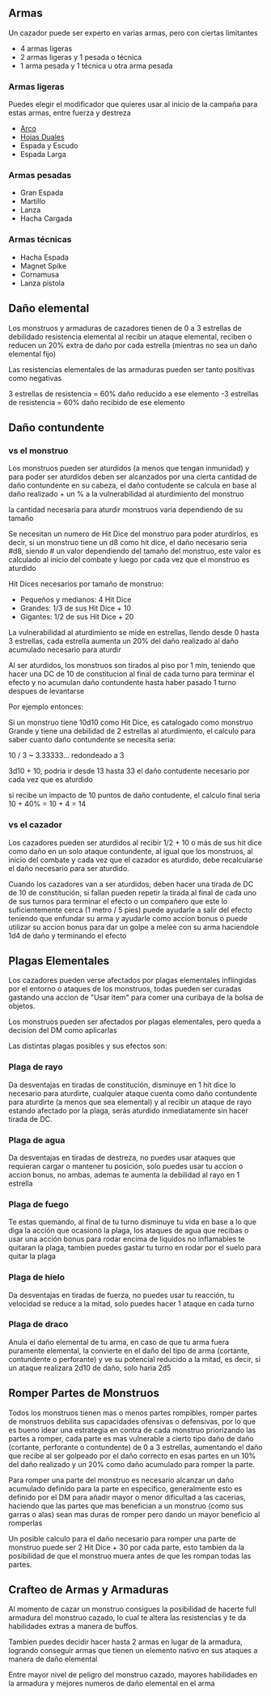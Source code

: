 ## Armas

Un cazador puede ser experto en varias armas, pero con ciertas limitantes

- 4 armas ligeras
- 2 armas ligeras y 1 pesada o técnica
- 1 arma pesada y 1 técnica u otra arma pesada

### Armas ligeras

Puedes elegir el modificador que quieres usar al inicio de la campaña para estas armas, entre fuerza y destreza

- [Arco](./Armas/Arco/Arco.md)
- [Hojas Duales](Armas/Hojas%20Duales/Hojas%20Duales.md)
- Espada y Escudo
- Espada Larga

### Armas pesadas

- Gran Espada
- Martillo
- Lanza
- Hacha Cargada

### Armas técnicas

- Hacha Espada
- Magnet Spike
- Cornamusa
- Lanza pistola

## Daño elemental

Los monstruos y armaduras de cazadores tienen de 0 a 3 estrellas de debilidado resistencia elemental
al recibir un ataque elemental, reciben o reducen un 20% extra de daño por cada estrella (mientras no sea un daño elemental fijo)

Las resistencias elementales de las armaduras pueden ser tanto positivas como negativas

3 estrellas de resistencia = 60% daño reducido a ese elemento
-3 estrellas de resistencia = 60% daño recibido de ese elemento

## Daño contundente

### vs el monstruo
Los monstruos pueden ser aturdidos (a menos que tengan inmunidad) y para poder ser aturdidos deben ser alcanzados
por una cierta cantidad de daño contundente en su cabeza, el daño contudente se calcula en base al daño realizado + un % a la
vulnerabilidad al aturdimiento del monstruo

la cantidad necesaria para aturdir monstruos varia dependiendo de su tamaño

Se necesitan un numero de Hit Dice del monstruo para poder aturdirlos, es decir, si un monstruo tiene un d8 como hit dice,
el daño necesario seria #d8, siendo # un valor dependiendo del tamaño del monstruo, este valor es calculado al inicio del
combate y luego por cada vez que el monstruo es aturdido

Hit Dices necesarios por tamaño de monstruo:

- Pequeños y medianos: 4 Hit Dice
- Grandes: 1/3 de sus Hit Dice + 10
- Gigantes: 1/2 de sus Hit Dice + 20

La vulnerabilidad al aturdimiento se mide en estrellas, llendo desde 0 hasta 3 estrellas, cada estrella aumenta un 20% del
daño realizado al daño acumulado necesario para aturdir

Al ser aturdidos, los monstruos son tirados al piso por 1 min, teniendo que hacer una DC de 10 de constitucion al final de cada turno
para terminar el efecto y no acumulan daño contundente hasta haber pasado 1 turno despues de levantarse

Por ejemplo entonces:

Si un monstruo tiene 10d10 como Hit Dice, es catalogado como monstruo Grande y tiene una debilidad de 2 estrellas al aturdimiento,
el calculo para saber cuanto daño contundente se necesita seria:

10 / 3 ~ 3.33333... redondeado a 3

3d10 + 10, podria ir desde 13 hasta 33 el daño contudente necesario por cada vez que es aturdido

si recibe un impacto de 10 puntos de daño contudente, el calculo final seria 10 + 40% = 10 + 4 = 14

### vs el cazador

Los cazadores pueden ser aturdidos al recibir 1/2 + 10 o más de sus hit dice como daño en un solo ataque contundente, al igual que los monstruos,
al inicio del combate y cada vez que el cazador es aturdido, debe recalcularse el daño necesario para ser aturdido.

Cuando los cazadores van a ser aturdidos, deben hacer una tirada de DC de 10 de constitución, si fallan pueden repetir la tirada al final de cada
uno de sus turnos para terminar el efecto o un compañero que este lo suficientemente cerca (1 metro / 5 pies) puede ayudarle a salir del efecto teniendo
que enfundar su arma y ayudarle como accion bonus o puede utilizar su accion bonus para dar un golpe a melee con su arma haciendole 1d4 de daño
y terminando el efecto

## Plagas Elementales

Los cazadores pueden verse afectados por plagas elementales inflingidas por el entorno o ataques de los monstruos, todas pueden ser curadas
gastando una accion de "Usar item" para comer una curibaya de la bolsa de objetos.

Los monstruos pueden ser afectados por plagas elementales, pero queda a decision del DM como aplicarlas

Las distintas plagas posibles y sus efectos son:

### Plaga de rayo

Da desventajas en tiradas de constitución, disminuye en 1 hit dice lo necesario para aturdirte, cualquier ataque cuenta como daño contundente para
aturdirte (a menos que sea elemental) y al recibir un ataque de rayo estando afectado por la plaga, serás aturdido inmediatamente sin hacer tirada de DC.

### Plaga de agua

Da desventajas en tiradas de destreza, no puedes usar ataques que requieran cargar o mantener
tu posición, solo puedes usar tu accion o accion bonus, no ambas, ademas te aumenta la debilidad al rayo en 1 estrella

### Plaga de fuego

Te estas quemando, al final de tu turno disminuye tu vida en base a lo que diga la acción que ocasionó la plaga, los ataques de agua
que recibas o usar una acción bonus para rodar encima de liquidos no inflamables te quitaran la plaga, tambien puedes gastar tu turno
en rodar por el suelo para quitar la plaga

### Plaga de hielo

Da desventajas en tiradas de fuerza, no puedes usar tu reacción, tu velocidad se reduce a la mitad, solo puedes hacer 1 ataque en cada turno

### Plaga de draco

Anula el daño elemental de tu arma, en caso de que tu arma fuera puramente elemental, la convierte en el daño del tipo de arma (cortante,
contundente o perforante) y ve su potencial reducido a la mitad, es decir, si un ataque realizara 2d10 de daño, solo haria 2d5

## Romper Partes de Monstruos

Todos los monstruos tienen mas o menos partes rompibles, romper partes de monstruos debilita sus capacidades ofensivas o defensivas, por lo que
es bueno idear una estrategia en contra de cada monstruo priorizando las partes a romper, cada parte es mas vulnerable a cierto tipo daño de daño
(cortante, perforante o contundente) de 0 a 3 estrellas, aumentando el daño que recibe al ser golpeado por el daño correcto en esas partes en un 10%
del daño realizado y un 20% como daño acumulado para romper la parte.

Para romper una parte del monstruo es necesario alcanzar un daño acumulado definido para la parte en especifico, generalmente esto es definido por el DM
para añadir mayor o menor dificultad a las cacerias, haciendo que las partes que mas benefician a un monstruo (como sus garras o alas) sean mas duras de
romper pero dando un mayor beneficio al romperlas

Un posible calculo para el daño necesario para romper una parte de monstruo puede ser 2 Hit Dice + 30 por cada parte, esto tambien da la posibilidad de que
el monstruo muera antes de que les rompan todas las partes.


## Crafteo de Armas y Armaduras

Al momento de cazar un monstruo consigues la posibilidad de hacerte full armadura del monstruo cazado, lo cual te altera las resistencias y te da habilidades
extras a manera de buffos.

Tambien puedes decidir hacer hasta 2 armas en lugar de la armadura, logrando conseguir armas que tienen un elemento nativo en sus ataques a manera de daño
elemental

Entre mayor nivel de peligro del monstruo cazado, mayores habilidades en la armadura y mejores numeros de daño elemental en el arma
